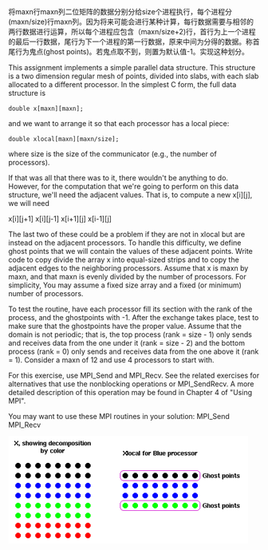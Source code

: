 
将maxn行maxn列二位矩阵的数据分别分给size个进程执行，每个进程分(maxn/size)行maxn列。因为将来可能会进行某种计算，每行数据需要与相邻的两行数据进行运算，所以每个进程应包含（maxn/size+2)行，首行为上一个进程的最后一行数据，尾行为下一个进程的第一行数据，原来中间为分得的数据。称首尾行为鬼点(ghost points)。若鬼点取不到，则置为默认值-1。实现这种划分。

This assignment implements a simple parallel data structure. This structure is a two dimension regular mesh of points, divided into slabs, with each slab allocated to a different processor. In the simplest C form, the full data structure is

	double x[maxn][maxn];

and we want to arrange it so that each processor has a local piece:

	double xlocal[maxn][maxn/size];

where size is the size of the communicator (e.g., the number of processors).

If that was all that there was to it, there wouldn't be anything to do. However, for the computation that we're going to perform on this data structure, we'll need the adjacent values. That is, to compute a new x[i][j], we will need

x[i][j+1]
x[i][j-1]
x[i+1][j]
x[i-1][j]

The last two of these could be a problem if they are not in xlocal but are instead on the adjacent processors. To handle this difficulty, we define ghost points that we will contain the values of these adjacent points.
Write code to copy divide the array x into equal-sized strips and to copy the adjacent edges to the neighboring processors. Assume that x is maxn by maxn, and that maxn is evenly divided by the number of processors. For simplicity, You may assume a fixed size array and a fixed (or minimum) number of processors.

To test the routine, have each processor fill its section with the rank of the process, and the ghostpoints with -1. After the exchange takes place, test to make sure that the ghostpoints have the proper value. Assume that the domain is not periodic; that is, the top process (rank = size - 1) only sends and receives data from the one under it (rank = size - 2) and the bottom process (rank = 0) only sends and receives data from the one above it (rank = 1). Consider a maxn of 12 and use 4 processors to start with.


For this exercise, use MPI_Send and MPI_Recv. See the related exercises for alternatives that use the nonblocking operations or MPI_SendRecv.
A more detailed description of this operation may be found in Chapter 4 of "Using MPI".

You may want to use these MPI routines in your solution:
MPI_Send MPI_Recv

![image](./ghost.gif)
